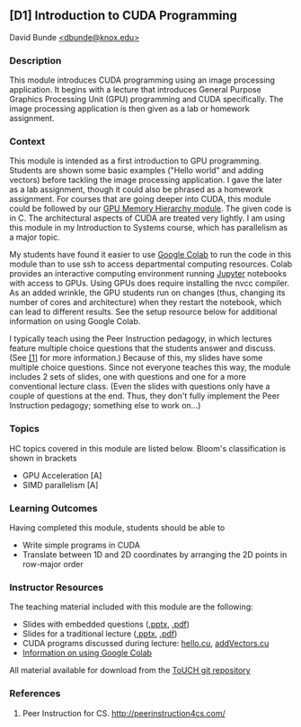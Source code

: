 ## [D1] Introduction to CUDA Programming
David Bunde [\<dbunde@knox.edu\>](mailto:dbunde@knox.edu)

### Description

This module introduces CUDA programming using an image processing application. 
It begins with a lecture that introduces General Purpose Graphics
Processing Unit (GPU) programming and CUDA specifically.
The image processing application is then given as a lab or homework assignment.

### Context

This module is intended as a first introduction to GPU programming.
Students are shown some basic examples ("Hello world" and adding
vectors) before tackling the image processing application.
I gave the later as a lab assignment, though it could also be phrased
as a homework assignment.
For courses that are going deeper into CUDA, this module could be
followed by our [GPU Memory Hierarchy module](../../Architecture/gpu_memory_hierarchy).
The given code is in C.
The architectural aspects of CUDA are treated very lightly.
I am using this module in my Introduction to Systems course, which has
parallelism as a major topic.

My students have found it easier to use 
[Google Colab](https://colab.research.google.com) to run the code in
this module than to use ssh to access departmental computing
resources.
Colab provides an interactive computing environment running
[Jupyter](https://jupyter.org/) notebooks with access to GPUs.
Using GPUs does require installing the nvcc compiler.
As an added wrinkle, the GPU students run on changes (thus, changing
its number of cores and architecture) when they restart
the notebook, which can lead to different results.
See the setup resource below for additional information on using
Google Colab.

I typically teach using the Peer Instruction pedagogy, in which
lectures feature multiple choice questions that the students answer
and discuss.
(See [[1]](#pi4cs) for more information.)
Because of this, my slides have some multiple choice questions.
Since not everyone teaches this way, the module includes 2 sets of
slides, one with questions and one for a more conventional
lecture class.
(Even the slides with questions only have a couple of questions at the
 end.
 Thus, they don't fully implement the Peer Instruction pedagogy;
 something else to work on...)

### Topics

HC topics covered in this module are listed below. Bloom's classification is shown in brackets

  * GPU Acceleration [A]
  * SIMD parallelism [A]

### Learning Outcomes

Having completed this module, students should be able to 

  * Write simple programs in CUDA
  * Translate between 1D and 2D coordinates by arranging the 2D points
    in row-major order

### Instructor Resources

The teaching material included with this module are the following:

  * Slides with embedded questions
    ([.pptx](./lecture_slides_pi.pptx), [.pdf](./lecture_slides_pi.pdf))
  * Slides for a traditional lecture
    ([.pptx](./lecture_slides.pptx), [.pdf](./lecture_slides.pdf))
  * CUDA programs discussed during lecture:
    [hello.cu](./hello.cu), [addVectors.cu](./addVectors.cu)
  * [Information on using Google Colab](../../Architecture/gpu_memory_hierarchy/colab.md)

All material available for download from the [ToUCH git repository](https://github.com/TeachingUndergradsCHC/modules.git)  

### References 

1. <a name="pi4cs"></a>Peer Instruction for CS. <http://peerinstruction4cs.com/>
